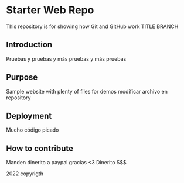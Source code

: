 # Starter Web Repo

This repository is for showing how Git and GitHub work
TITLE BRANCH

## Introduction

Pruebas y pruebas
y más pruebas y más pruebas 

## Purpose

Sample website with plenty of files for demos
modificar archivo en repository

## Deployment

Mucho código picado

## How to contribute

Manden dinerito a paypal gracias <3
Dinerito $$$

2022 copyrigth